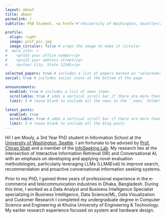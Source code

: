 ```yaml
---
layout: about
title: about
permalink: /
subtitle: PhD Student. <a href='#'>University of Washington, Seattle</a>. Information Retrieval.

profile:
  align: right
  image: prof_pic.jpg
  image_circular: false # crops the image to make it circular
#  more_info: >
#    <p>555 your office number</p>
#    <p>123 your address street</p>
#    <p>Your City, State 12345</p>

selected_papers: true # includes a list of papers marked as "selected={true}"
social: true # includes social icons at the bottom of the page

announcements:
  enabled: true # includes a list of news items
  scrollable: true # adds a vertical scroll bar if there are more than 3 news items
  limit: 5 # leave blank to include all the news in the `_news` folder

latest_posts:
  enabled: true
  scrollable: true # adds a vertical scroll bar if there are more than 3 new posts items
  limit: 3 # leave blank to include all the blog posts
---
```


Hi! I am Mouly, a 3rd Year PhD student in Information School at the [University of Washington, Seattle](https://www.washington.edu/). I am fortunate to be advised by [Prof. Chirag Shah](https://chiragshah.org/) and a member of the [InfoSeeking Lab](https://infoseeking.org/). My research lies at the intersection of Interactive Information Retrieval (IIR) and Conversational AI, with an emphasis on developing and applying novel evaluation methodologies, particularly leveraging LLMs (LLM4Eval) to improve search, recommendation and proactive conversational information seeking systems.

Prior to my PhD, I gained three years of professional experience in the e-commerce and telecommunication industries in Dhaka, Bangladesh. During this time, I worked as a Data Analyst and Business Intelligence Specialist specializing in Business Intelligence, Data Science/ML, Data Visualization and Customer Research I completed my undergraduate degree in Computer Science and Engineering at Khulna University of Engineering & Technology. My earlier research experience focused on system and hardware design.

